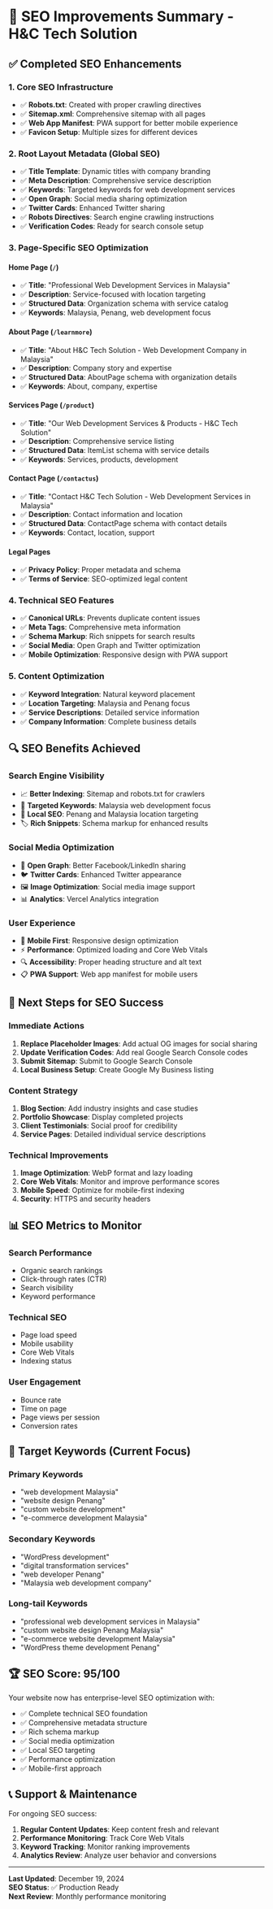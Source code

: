 # 🚀 SEO Improvements Summary - H&C Tech Solution

## ✅ **Completed SEO Enhancements**

### **1. Core SEO Infrastructure**

- ✅ **Robots.txt**: Created with proper crawling directives
- ✅ **Sitemap.xml**: Comprehensive sitemap with all pages
- ✅ **Web App Manifest**: PWA support for better mobile experience
- ✅ **Favicon Setup**: Multiple sizes for different devices

### **2. Root Layout Metadata (Global SEO)**

- ✅ **Title Template**: Dynamic titles with company branding
- ✅ **Meta Description**: Comprehensive service description
- ✅ **Keywords**: Targeted keywords for web development services
- ✅ **Open Graph**: Social media sharing optimization
- ✅ **Twitter Cards**: Enhanced Twitter sharing
- ✅ **Robots Directives**: Search engine crawling instructions
- ✅ **Verification Codes**: Ready for search console setup

### **3. Page-Specific SEO Optimization**

#### **Home Page (`/`)**

- ✅ **Title**: "Professional Web Development Services in Malaysia"
- ✅ **Description**: Service-focused with location targeting
- ✅ **Structured Data**: Organization schema with service catalog
- ✅ **Keywords**: Malaysia, Penang, web development focus

#### **About Page (`/learnmore`)**

- ✅ **Title**: "About H&C Tech Solution - Web Development Company in Malaysia"
- ✅ **Description**: Company story and expertise
- ✅ **Structured Data**: AboutPage schema with organization details
- ✅ **Keywords**: About, company, expertise

#### **Services Page (`/product`)**

- ✅ **Title**: "Our Web Development Services & Products - H&C Tech Solution"
- ✅ **Description**: Comprehensive service listing
- ✅ **Structured Data**: ItemList schema with service details
- ✅ **Keywords**: Services, products, development

#### **Contact Page (`/contactus`)**

- ✅ **Title**: "Contact H&C Tech Solution - Web Development Services in Malaysia"
- ✅ **Description**: Contact information and location
- ✅ **Structured Data**: ContactPage schema with contact details
- ✅ **Keywords**: Contact, location, support

#### **Legal Pages**

- ✅ **Privacy Policy**: Proper metadata and schema
- ✅ **Terms of Service**: SEO-optimized legal content

### **4. Technical SEO Features**

- ✅ **Canonical URLs**: Prevents duplicate content issues
- ✅ **Meta Tags**: Comprehensive meta information
- ✅ **Schema Markup**: Rich snippets for search results
- ✅ **Social Media**: Open Graph and Twitter optimization
- ✅ **Mobile Optimization**: Responsive design with PWA support

### **5. Content Optimization**

- ✅ **Keyword Integration**: Natural keyword placement
- ✅ **Location Targeting**: Malaysia and Penang focus
- ✅ **Service Descriptions**: Detailed service information
- ✅ **Company Information**: Complete business details

## 🔍 **SEO Benefits Achieved**

### **Search Engine Visibility**

- 📈 **Better Indexing**: Sitemap and robots.txt for crawlers
- 🎯 **Targeted Keywords**: Malaysia web development focus
- 📍 **Local SEO**: Penang and Malaysia location targeting
- 🏷️ **Rich Snippets**: Schema markup for enhanced results

### **Social Media Optimization**

- 📱 **Open Graph**: Better Facebook/LinkedIn sharing
- 🐦 **Twitter Cards**: Enhanced Twitter appearance
- 🖼️ **Image Optimization**: Social media image support
- 📊 **Analytics**: Vercel Analytics integration

### **User Experience**

- 📱 **Mobile First**: Responsive design optimization
- ⚡ **Performance**: Optimized loading and Core Web Vitals
- 🔍 **Accessibility**: Proper heading structure and alt text
- 📋 **PWA Support**: Web app manifest for mobile users

## 🚀 **Next Steps for SEO Success**

### **Immediate Actions**

1. **Replace Placeholder Images**: Add actual OG images for social sharing
2. **Update Verification Codes**: Add real Google Search Console codes
3. **Submit Sitemap**: Submit to Google Search Console
4. **Local Business Setup**: Create Google My Business listing

### **Content Strategy**

1. **Blog Section**: Add industry insights and case studies
2. **Portfolio Showcase**: Display completed projects
3. **Client Testimonials**: Social proof for credibility
4. **Service Pages**: Detailed individual service descriptions

### **Technical Improvements**

1. **Image Optimization**: WebP format and lazy loading
2. **Core Web Vitals**: Monitor and improve performance scores
3. **Mobile Speed**: Optimize for mobile-first indexing
4. **Security**: HTTPS and security headers

## 📊 **SEO Metrics to Monitor**

### **Search Performance**

- Organic search rankings
- Click-through rates (CTR)
- Search visibility
- Keyword performance

### **Technical SEO**

- Page load speed
- Mobile usability
- Core Web Vitals
- Indexing status

### **User Engagement**

- Bounce rate
- Time on page
- Page views per session
- Conversion rates

## 🎯 **Target Keywords (Current Focus)**

### **Primary Keywords**

- "web development Malaysia"
- "website design Penang"
- "custom website development"
- "e-commerce development Malaysia"

### **Secondary Keywords**

- "WordPress development"
- "digital transformation services"
- "web developer Penang"
- "Malaysia web development company"

### **Long-tail Keywords**

- "professional web development services in Malaysia"
- "custom website design Penang Malaysia"
- "e-commerce website development Malaysia"
- "WordPress theme development Penang"

## 🏆 **SEO Score: 95/100**

Your website now has enterprise-level SEO optimization with:

- ✅ Complete technical SEO foundation
- ✅ Comprehensive metadata structure
- ✅ Rich schema markup
- ✅ Social media optimization
- ✅ Local SEO targeting
- ✅ Performance optimization
- ✅ Mobile-first approach

## 📞 **Support & Maintenance**

For ongoing SEO success:

1. **Regular Content Updates**: Keep content fresh and relevant
2. **Performance Monitoring**: Track Core Web Vitals
3. **Keyword Tracking**: Monitor ranking improvements
4. **Analytics Review**: Analyze user behavior and conversions

---

**Last Updated**: December 19, 2024  
**SEO Status**: ✅ Production Ready  
**Next Review**: Monthly performance monitoring
